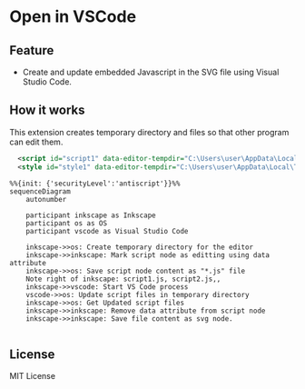 # Open in VSCode

## Feature

- Create and update embedded Javascript in the SVG file using Visual Studio Code.

## How it works

This extension creates temporary directory and files so that other program can edit them.

```xml
  <script id="script1" data-editor-tempdir="C:\Users\user\AppData\Local\Temp\inkscape-vscode-n_os9w_l"/>
  <style id="style1" data-editor-tempdir="C:\Users\user\AppData\Local\Temp\inkscape-vscode-n_os9w_l"/>
```



```mermaid
%%{init: {'securityLevel':'antiscript'}}%%
sequenceDiagram
    autonumber

    participant inkscape as Inkscape
    participant os as OS
    participant vscode as Visual Studio Code

    inkscape->>os: Create temporary directory for the editor
    inkscape->>inkscape: Mark script node as editting using data attribute
    inkscape->>os: Save script node content as "*.js" file
    Note right of inkscape: script1.js, script2.js,,
    inkscape->>vscode: Start VS Code process
    vscode->>os: Update script files in temporary directory
    inkscape->>os: Get Updated script files
    inkscape->>inkscape: Remove data attribute from script node
    inkscape->>inkscape: Save file content as svg node.
    
```

## License

MIT License

